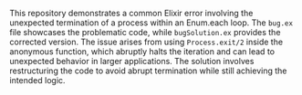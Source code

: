This repository demonstrates a common Elixir error involving the unexpected termination of a process within an Enum.each loop. The `bug.ex` file showcases the problematic code, while `bugSolution.ex` provides the corrected version.  The issue arises from using `Process.exit/2` inside the anonymous function, which abruptly halts the iteration and can lead to unexpected behavior in larger applications. The solution involves restructuring the code to avoid abrupt termination while still achieving the intended logic.